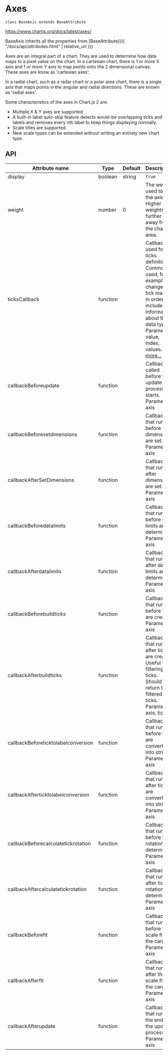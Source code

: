 # Axes
`class BaseAxis extends BaseAttribute`

https://www.chartjs.org/docs/latest/axes/

BaseAxis inherits all the properties from [BaseAttribute]({{ "/docs/api/attributes.html" | relative_url }})

Axes are an integral part of a chart. They are used to determine how data maps to a pixel value on the chart. In a cartesian chart, there is 1 or more X axis and 1 or more Y axis to map points onto the 2 dimensional canvas. These axes are know as 'cartesian axes'.

In a radial chart, such as a radar chart or a polar area chart, there is a single axis that maps points in the angular and radial directions. These are known as 'radial axes'.

Some characteristics of the axes in Chart.js 2 are:

- Multiple X & Y axes are supported.
- A built-in label auto-skip feature detects would-be overlapping ticks and labels and removes every nth label to keep things displaying normally.
- Scale titles are supported.
- New scale types can be extended without writing an entirely new chart type.

## API

| Attribute name | Type | Default | Description
| --- | --- | --- | ---
| display | boolean|string | `true` | Controls the axis global visibility (visible when true, hidden when false). When display: 'auto', the axis is visible only if at least one associated dataset is visible
| weight | number | 0 | The weight used to sort the axis. Higher weights are further away from the chart area.
| ticksCallback | function |  | Callback used for the ticks definition. Commonly used, for example, to change the tick marks in order to include information about the data type. Parameters: value, index, values. [more...](https://www.chartjs.org/docs/latest/axes/labelling.html#creating-custom-tick-formats)
| callbackBeforeupdate | function |  | Callback called before the update process starts. Parameters: axis
| callbackBeforesetdimensions | function |  | Callback that runs before dimensions are set. Parameters: axis
| callbackAfterSetDimensions | function |  | Callback that runs after dimensions are set. Parameters: axis
| callbackBeforedatalimits | function |  | Callback that runs before data limits are determined. Parameters: axis
| callbackAfterdatalimits | function |  | Callback that runs after data limits are determined. Parameters: axis
| callbackBeforebuildticks | function |  | Callback that runs before ticks are created. Parameters: axis
| callbackAfterbuildticks | function |  | Callback that runs after ticks are created. Useful for filtering ticks. Should return the filtered ticks. Parameters: axis, ticks
| callbackBeforeticktolabelconversion | function |  | Callback that runs before ticks are converted into strings. Parameters: axis
| callbackAfterticktolabelconversion | function |  | Callback that runs after ticks are converted into strings. Parameters: axis
| callbackBeforecalculatetickrotation | function |  | Callback that runs before tick rotation is determined. Parameters: axis
| callbackAftercalculatetickrotation | function |  | Callback that runs after tick rotation is determined. Parameters: axis
| callbackBeforefit | function |  | Callback that runs before the scale fits to the canvas. Parameters: axis
| callbackAfterfit | function |  | Callback that runs after the scale fits to the canvas. Parameters: axis
| callbackAfterupdate | function |  | Callback that runs at the end of the update process. Parameters: axis